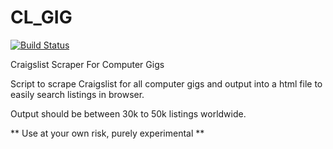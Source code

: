 # CL_GIG
[![Build Status](https://travis-ci.org/ainsophical/CL_GIG.svg?branch=master)](https://travis-ci.org/ainsophical/CL_GIG/builds/124911328)

Craigslist Scraper For Computer Gigs 

Script to scrape Craigslist for all computer gigs and output into a html file to easily search listings in browser. 

Output should be between 30k to 50k listings worldwide. 

** Use at your own risk, purely experimental ** 
